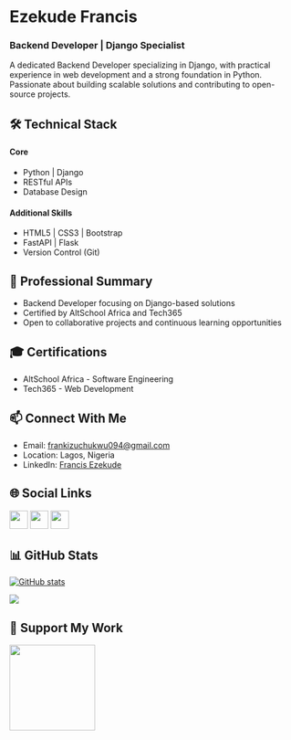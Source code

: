 # Ezekude Francis
### Backend Developer | Django Specialist

A dedicated Backend Developer specializing in Django, with practical experience in web development and a strong foundation in Python. Passionate about building scalable solutions and contributing to open-source projects.

## 🛠 Technical Stack

#### Core
- Python | Django
- RESTful APIs
- Database Design

#### Additional Skills
- HTML5 | CSS3 | Bootstrap
- FastAPI | Flask
- Version Control (Git)

## 💼 Professional Summary
- Backend Developer focusing on Django-based solutions
- Certified by AltSchool Africa and Tech365
- Open to collaborative projects and continuous learning opportunities

## 🎓 Certifications
- AltSchool Africa - Software Engineering
- Tech365 - Web Development

## 📫 Connect With Me
- Email: [frankizuchukwu094@gmail.com](mailto:frankizuchukwu094@gmail.com)
- Location: Lagos, Nigeria
- LinkedIn: [Francis Ezekude](https://www.linkedin.com/in/francis-ezekude-7362261ba/)

## 🌐 Social Links
<p align="left">
<a href="https://www.github.com/Cashie11" target="_blank"><img src="https://raw.githubusercontent.com/danielcranney/readme-generator/main/public/icons/socials/github.svg" width="32" height="32" /></a>
<a href="https://www.linkedin.com/in/francis-ezekude-7362261ba/"><img src="https://raw.githubusercontent.com/danielcranney/readme-generator/main/public/icons/socials/linkedin.svg" width="32" height="32" /></a>
<a href="https://twitter.com/cashie_tech"><img src="https://raw.githubusercontent.com/danielcranney/readme-generator/main/public/icons/socials/twitter.svg" width="32" height="32" /></a>
</p>

## 📊 GitHub Stats

<a href="http://www.github.com/Cashie11"><img src="https://github-readme-stats.vercel.app/api?username=Cashie11&show_icons=true&hide=&count_private=true&title_color=0891b2&text_color=ffffff&icon_color=0891b2&bg_color=1c1917&hide_border=true&show_icons=true" alt="GitHub stats" /></a>

<a href="https://github.com/Cashie11"><img src="https://github-readme-streak-stats.herokuapp.com/?user=Cashie11&stroke=ffffff&background=1c1917&ring=0891b2&fire=0891b2&currStreakNum=ffffff&currStreakLabel=0891b2&sideNums=ffffff&sideLabels=ffffff&dates=ffffff&hide_border=true" /></a>

## 💝 Support My Work
<a href="https://www.buymeacoffee.com/cashie1"><img src="https://cdn.buymeacoffee.com/buttons/v2/default-yellow.png" width="150" /></a>
